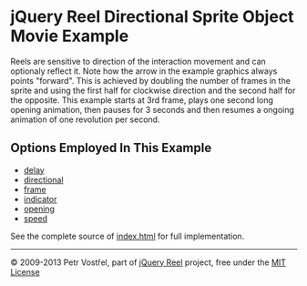 jQuery Reel Directional Sprite Object Movie Example
===================================================

Reels are sensitive to direction of the interaction movement and can
optionaly reflect it. Note how the arrow in the example graphics always
points "forward". This is achieved by doubling the number of frames in
the sprite and using the first half for clockwise direction and the
second half for the opposite. This example starts at 3rd frame, plays
one second long opening animation, then pauses for 3 seconds and then
resumes a ongoing animation of one revolution per second.


Options Employed In This Example
--------------------------------

- [delay](http://jquery.vostrel.net/reel#delay)
- [directional](http://jquery.vostrel.net/reel#directional)
- [frame](http://jquery.vostrel.net/reel#frame)
- [indicator](http://jquery.vostrel.net/reel#indicator)
- [opening](http://jquery.vostrel.net/reel#opening)
- [speed](http://jquery.vostrel.net/reel#speed)

See the complete source of [index.html](index.html) for full
implementation.

---
&copy; 2009-2013 Petr Vostřel, part of [jQuery Reel][reel] project, free under the [MIT License][license]



[reel]:http://jquery.vostrel.net/reel
[license]:https://raw.github.com/pisi/Reel/master/LICENSE.txt
